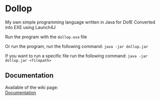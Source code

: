 # Dollop
My own simple programming language written in Java for DofE
Converted into EXE using Launch4J

Run the program with the ```dollop.exe``` file

Or run the program, run the following command:
```java -jar dollop.jar```

If you want to run a specific file run the following command:
```java -jar dollop.jar <filepath>```

## Documentation
Available of the wiki page:\
[Documentation](https://github.com/RetroCoder13/dollop/wiki/Documentation)